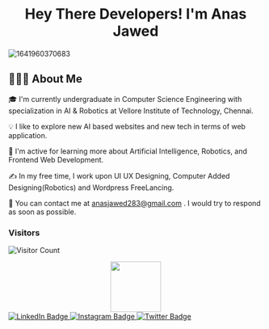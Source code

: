 <center><h1>Hey There Developers! I'm <b>Anas Jawed</b></h1></center>
  
![1641960370683](https://user-images.githubusercontent.com/103234658/210394508-4acada58-4db4-4515-afbe-eaa641b67625.jpeg)


<h2>👨🏻‍💻  About Me</h2>

🎓  I'm currently undergraduate in Computer Science Engineering with specialization in AI & Robotics at Vellore Institute of Technology, Chennai.


💡  I like to explore new AI based websites and new tech in terms of web application.

🌱  I'm active for learning more about Artificial Intelligence, Robotics, and Frontend Web Development.

✍️  In my free time, I work upon UI UX Designing, Computer Added Designing(Robotics) and Wordpress FreeLancing.

📧  You can contact me at anasjawed283@gmail.com . I would try to respond as soon as possible.

<h3><b>Visitors</b></h3>

![Visitor Count](https://profile-counter.glitch.me/{anasjawed283}/count.svg)

<div id="header" align="center">
  <img src="https://media.giphy.com/media/M9gbBd9nbDrOTu1Mqx/giphy.gif" width="100"/>
</div>


<div id="badges">
  <a href="https://www.linkedin.com/in/anas-jawed-webdev-enthusiast/">
    <img src="https://img.shields.io/badge/LinkedIn-blue?style=for-the-badge&logo=linkedin&logoColor=white" alt="LinkedIn Badge"/>
  </a>
  <a href="instagram.com/anas_jawed9484">
    <img src="https://img.shields.io/badge/Instagram-red?style=for-the-badge&logo=Instagram&logoColor=white" alt="Instagram Badge"/>
  </a>
  <a href="your-twitter-URL">
    <img src="https://img.shields.io/badge/Twitter-blue?style=for-the-badge&logo=twitter&logoColor=white" alt="Twitter Badge"/>
  </a>
</div>
